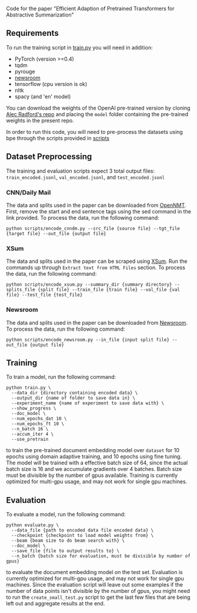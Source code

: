 Code for the paper "Efficient Adaption of Pretrained Transformers for Abstractive Summarization"

## Requirements

To run the training script in [train.py](train.py) you will need in addition:
- PyTorch (version >=0.4)
- tqdm
- pyrouge
- [newsroom](https://github.com/clic-lab/newsroom)
- tensorflow (cpu version is ok)
- nltk
- spacy (and 'en' model)

You can download the weights of the OpenAI pre-trained version by cloning [Alec Radford's repo](https://github.com/openai/finetune-transformer-lm) and placing the `model` folder containing the pre-trained weights in the present repo.


In order to run this code, you will need to pre-process the datasets using bpe through the scripts provided in [scripts](scripts)
## Dataset Preprocessing
The training and evaluation scripts expect 3 total output files: `train_encoded.jsonl`, `val_encoded.jsonl`, and `test_encoded.jsonl`

### CNN/Daily Mail
The data and splits used in the paper can be downloaded from [OpenNMT](http://opennmt.net/OpenNMT-py/Summarization.html). 
First, remove the start and end sentence tags using the sed command in the link provided.
To process the data, run the following command:
```
python scripts/encode_cnndm.py --src_file {source file} --tgt_file {target file} --out_file {output file}
```

### XSum
The data and splits used in the paper can be scraped using [XSum](https://github.com/EdinburghNLP/XSum/tree/master/XSum-Dataset). 
Run the commands up through `Extract text from HTML Files` section.
To process the data, run the following command:
```
python scripts/encode_xsum.py --summary_dir {summary directory} --splits_file {split file} --train_file {train file} --val_file {val file} --test_file {test_file}
```

### Newsroom
The data and splits used in the paper can be downloaded from [Newsroom](https://summari.es/download/). 
To process the data, run the following command:
```
python scripts/encode_newsroom.py --in_file {input split file} --out_file {output file}
```

## Training
To train a model, run the following command:
```
python train.py \
  --data_dir {directory containing encoded data} \
  --output_dir {name of folder to save data in} \
  --experiment_name {name of experiment to save data with} \
  --show_progress \
  --doc_model \
  --num_epochs_dat 10 \
  --num_epochs_ft 10 \
  --n_batch 16 \
  --accum_iter 4 \
  --use_pretrain
```
to train the pre-trained document embedding model over `dataset` for 10 epochs using domain adaptive training, and 10 epochs using fine tuning. The model will
be trained with a effective batch size of 64, since the actual batch size is 16 and we accumulate gradients over 4 batches. Batch size must be divisible by
the number of gpus available. Training is currently optimized for multi-gpu usage, and may not work for single gpu machines.

## Evaluation
To evaluate a model, run the following command:
```
python evaluate.py \
  --data_file {path to encoded data file encoded data} \
  --checkpoint {checkpoint to load model weights from} \
  --beam {beam size to do beam search with} \
  --doc_model \
  --save_file {file to output results to} \
  --n_batch {batch size for evaluation, must be divisible by number of gpus}
```
to evaluate the document embedding model on the test set. Evaluation is currently optimized for multi-gpu usage, and may not work for single gpu machines. 
Since the evaluation script will leave out some examples if the number of data points isn't divisible by the number of gpus, you might need to run the 
`create_small_test.py` script to get the last few files that are being left out and aggregate results at the end.
